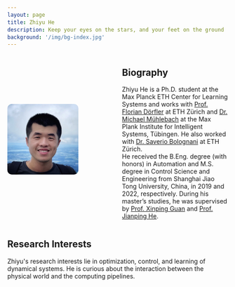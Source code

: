 ```yaml
---
layout: page
title: Zhiyu He
description: Keep your eyes on the stars, and your feet on the ground
background: '/img/bg-index.jpg'
---
```


<div style="display: flex; align-items: center; gap: 100px; margin-bottom: 20px;">

  <!-- Figure on the left -->
  <div style="flex: 1 1 200px; max-width: 200px;">
    <img src="/img/zhiyu.jpg" alt="Figure" style="width: 120%; border-radius: 10px;">
  </div>

  <!-- Bio on the right -->
  <div style="flex: 3 1 300px;">
    <h2>Biography</h2>
    <p>
      Zhiyu He is a Ph.D. student at the Max Planck ETH Center for Learning Systems and works with <a href="https://dorfler.ethz.ch/" target="_blank">Prof. Florian Dörfler</a> at ETH Zürich and <a href="https://lds.is.mpg.de/person/mmuehlebach" target="_blank">Dr. Michael Mühlebach</a> at the Max Plank Institute for Intelligent Systems, Tübingen. He also worked with <a href="https://www.bsaver.io/" target="_blank">Dr. Saverio Bolognani</a> at ETH Zürich. <br>
      He received the B.Eng. degree (with honors) in Automation and M.S. degree in Control Science and Engineering from Shanghai Jiao Tong University, China, in 2019 and 2022, respectively. During his master’s studies, he was supervised by <a href="https://scholar.google.com/citations?user=1SNUZGKl9KIC&hl=en" target="_blank">Prof. Xinping Guan</a> and <a href="https://iwin-fins.com/" target="_blank">Prof. Jianping He</a>.
    </p>
  </div>
</div>

<!-- Research Interests -->
<div>
  <h2>Research Interests</h2>
  <p>
    Zhiyu's research interests lie in optimization, control, and learning of dynamical systems. He is curious about the interaction between the physical world and the computing pipelines.
  </p>
</div>
